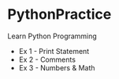 # PythonPractice
 Learn Python Programming

- Ex 1 - Print Statement
- Ex 2 - Comments
- Ex 3 - Numbers & Math
